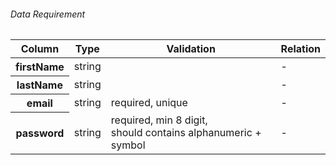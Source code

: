 <StandardTab choosen="security" />

<div class="my-4"></div>

<h6>Data Requirement</h6>

<div class="h-full overflow-y-auto m-4">
  <div class="overflow-x-auto relative shadow-md sm:rounded-lg">
    <table class="w-full text-sm text-left text-gray-500 dark:text-gray-400">
      <thead class="text-xs text-gray-700 uppercase bg-gray-50 dark:bg-gray-700 dark:text-gray-400">
        <tr>
          <th scope="col" class="py-3 px-6">
            Column
          </th>
          <th scope="col" class="py-3 px-6">
            Type
          </th>
          <th scope="col" class="py-3 px-6">
            Validation
          </th>
          <th scope="col" class="py-3 px-6">
            Relation
          </th>
        </tr>
      </thead>
      <tbody>
        <tr class="bg-white border-b dark:bg-gray-800 dark:border-gray-700">
          <th scope="row" class="py-4 px-6 font-medium text-gray-900 whitespace-nowrap dark:text-white">
            firstName
          </th>
          <td class="py-4 px-6">
            string
          </td>
          <td class="py-4 px-6">
          </td>
          <td class="py-4 px-6">
            -
          </td>
        </tr>
        <tr class="bg-white border-b dark:bg-gray-800 dark:border-gray-700">
          <th scope="row" class="py-4 px-6 font-medium text-gray-900 whitespace-nowrap dark:text-white">
            lastName
          </th>
          <td class="py-4 px-6">
            string
          </td>
          <td class="py-4 px-6">
          </td>
          <td class="py-4 px-6">
            -
          </td>
        </tr>
        <tr class="bg-white border-b dark:bg-gray-800 dark:border-gray-700">
          <th scope="row" class="py-4 px-6 font-medium text-gray-900 whitespace-nowrap dark:text-white">
            email
          </th>
          <td class="py-4 px-6">
            string
          </td>
          <td class="py-4 px-6">
            required, <span class="font-bold">unique</span>
          </td>
          <td class="py-4 px-6">
            -
          </td>
        </tr>
        <tr class="bg-white border-b dark:bg-gray-800 dark:border-gray-700">
          <th scope="row" class="py-4 px-6 font-medium text-gray-900 whitespace-nowrap dark:text-white">
            password
          </th>
          <td class="py-4 px-6">
            string
          </td>
          <td class="py-4 px-6">
            required, <span class="font-bold">min 8 digit,<br/> should contains alphanumeric + symbol</span>
          </td>
          <td class="py-4 px-6">
            -
          </td>
        </tr>
      </tbody>
    </table>
  </div>
</div>

<!--
Time: 13:00

- ternyata setelah menambahkan concern about security, ada perubahan di requirement yang perlu penyesuaian dalam code juga
-->